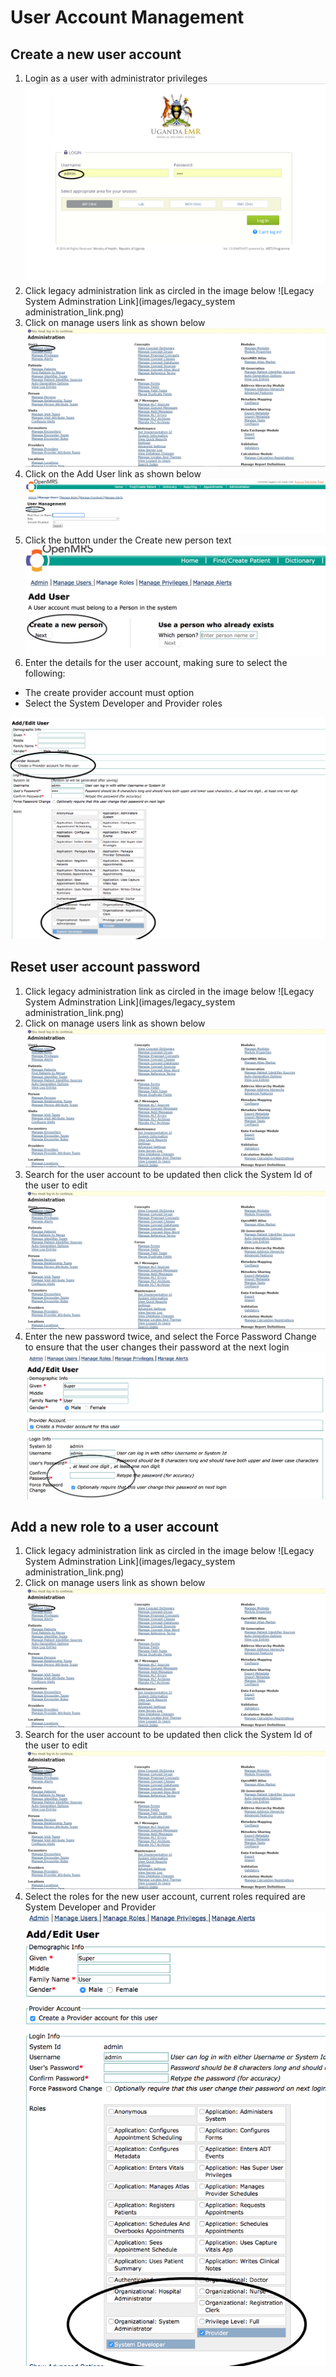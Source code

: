 # User Account Management
## Create a new user account
1. Login as a user with administrator privileges
![Login](images/log_in_as_admin_link.png)
2. Click legacy administration link as circled in the image below
![Legacy System Adminstration Link](images/legacy_system administration_link.png)
3. Click on manage users link as shown below
![Manage Users Link](images/manage_user_accounts_link.png)
4. Click on the Add User link as shown below
![Add User Link](images/add_user_account_link.png)
5. Click the button under the Create new person text
![Create new person](images/create_new_person_link.png)
6. Enter the details for the user account, making sure to select the following:
  * The create provider account must option
  * Select the System Developer and Provider roles

![User account information](images/create_user_account_required_fields.png)

## Reset user account password
1. Click legacy administration link as circled in the image below
![Legacy System Adminstration Link](images/legacy_system administration_link.png)
2. Click on manage users link as shown below
![Manage Users Link](images/manage_user_accounts_link.png)
3. Search for the user account to be updated then click the System Id of the user to edit
![Search for user account](images/manage_user_accounts_link.png)
4. Enter the new password twice, and select the Force Password Change to ensure that the user changes their password at the next login
![Reset user password](images/reset_user_account.png)

## Add a new role to a user account
1. Click legacy administration link as circled in the image below
![Legacy System Adminstration Link](images/legacy_system administration_link.png)
2. Click on manage users link as shown below
![Manage Users Link](images/manage_user_accounts_link.png)
3. Search for the user account to be updated then click the System Id of the user to edit
![Search for user account](images/manage_user_accounts_link.png)
4. Select the roles for the new user account, current roles required are System Developer and Provider
![Select user roles](images/update_user_roles.png)
